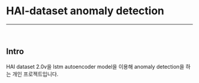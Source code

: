 # HAI-dataset anomaly detection

***

<br/>

## Intro

HAI dataset 2.0v을 lstm autoencoder model을 이용해 anomaly detection을 하는 개인 프로젝트입니다. 



 